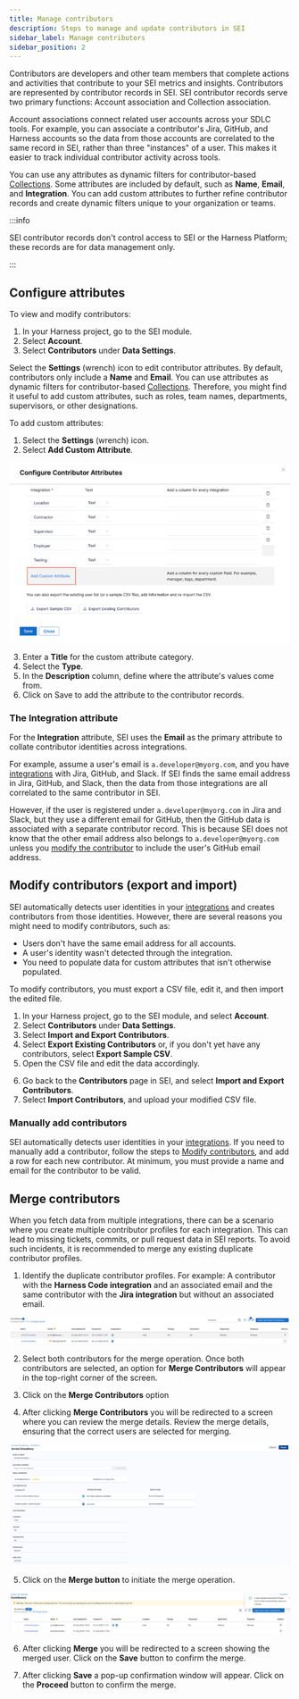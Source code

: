 ```yaml
---
title: Manage contributors
description: Steps to manage and update contributors in SEI
sidebar_label: Manage contributors
sidebar_position: 2
---
```



Contributors are developers and other team members that complete actions and activities that contribute to your SEI metrics and insights. Contributors are represented by contributor records in SEI. SEI contributor records serve two primary functions: Account association and Collection association.

Account associations connect related user accounts across your SDLC tools. For example, you can associate a contributor's Jira, GitHub, and Harness accounts so the data from those accounts are correlated to the same record in SEI, rather than three "instances" of a user. This makes it easier to track individual contributor activity across tools.

You can use any attributes as dynamic filters for contributor-based [Collections](/docs/software-engineering-insights/propelo-sei/setup-sei/sei-projects-and-collections/manage-collections). Some attributes are included by default, such as **Name**, **Email**, and **Integration**. You can add custom attributes to further refine contributor records and create dynamic filters unique to your organization or teams.

:::info

SEI contributor records don't control access to SEI or the Harness Platform; these records are for data management only.

:::

## Configure attributes

To view and modify contributors:

1. In your Harness project, go to the SEI module.
2. Select **Account**.
3. Select **Contributors** under **Data Settings**.

<!-- img .gitbook/assets/Screen Shot 2022-12-01 at 2.23.22 PM.png - Settings page with Users tile indicated -->

Select the **Settings** (wrench) icon to edit contributor attributes. By default, contributors only include a **Name** and **Email**. You can use attributes as dynamic filters for contributor-based [Collections](/docs/software-engineering-insights/propelo-sei/setup-sei/sei-projects-and-collections/manage-collections). Therefore, you might find it useful to add custom attributes, such as roles, team names, departments, supervisors, or other designations.

To add custom attributes:

1. Select the **Settings** (wrench) icon.
2. Select **Add Custom Attribute**.

![](./static/contributor-attributes.png)

3. Enter a **Title** for the custom attribute category.
4. Select the **Type**.
5. In the **Description** column, define where the attribute's values come from.
6. Click on Save to add the attribute to the contributor records.

<!-- image .gitbook/assets/Screen Shot 2022-12-01 at 2.26.31 PM.png - Configure User Attributes dialog -->

### The Integration attribute

For the **Integration** attribute, SEI uses the **Email** as the primary attribute to collate contributor identities across integrations.

For example, assume a user's email is `a.developer@myorg.com`, and you have [integrations](/docs/software-engineering-insights/propelo-sei/setup-sei/configure-integrations/sei-integrations-overview) with Jira, GitHub, and Slack. If SEI finds the same email address in Jira, GitHub, and Slack, then the data from those integrations are all correlated to the same contributor in SEI.

However, if the user is registered under `a.developer@myorg.com` in Jira and Slack, but they use a different email for GitHub, then the GitHub data is associated with a separate contributor record. This is because SEI does not know that the other email address also belongs to `a.developer@myorg.com` unless you [modify the contributor](#modify-contributors-export-and-import) to include the user's GitHub email address.

## Modify contributors (export and import)

SEI automatically detects user identities in your [integrations](/docs/software-engineering-insights/propelo-sei/setup-sei/configure-integrations/sei-integrations-overview) and creates contributors from those identities. However, there are several reasons you might need to modify contributors, such as:

* Users don't have the same email address for all accounts.
* A user's identity wasn't detected through the integration.
* You need to populate data for custom attributes that isn't otherwise populated.

To modify contributors, you must export a CSV file, edit it, and then import the edited file.

1. In your Harness project, go to the SEI module, and select **Account**.
2. Select **Contributors** under **Data Settings**.
3. Select **Import and Export Contributors**.
4. Select **Export Existing Contributors** or, if you don't yet have any contributors, select **Export Sample CSV**.
5. Open the CSV file and edit the data accordingly.

<!-- image .gitbook/assets/Screen Shot 2022-12-01 at 2.31.01 PM.png - sample user record csv-->

6. Go back to the **Contributors** page in SEI, and select **Import and Export Contributors**.
7. Select **Import Contributors**, and upload your modified CSV file.

### Manually add contributors

SEI automatically detects user identities in your [integrations](/docs/software-engineering-insights/propelo-sei/setup-sei/configure-integrations/sei-integrations-overview). If you need to manually add a contributor, follow the steps to [Modify contributors](#modify-contributors-export-and-import), and add a row for each new contributor. At minimum, you must provide a name and email for the contributor to be valid.

## Merge contributors

When you fetch data from multiple integrations, there can be a scenario where you create multiple contributor profiles for each integration. This can lead to missing tickets, commits, or pull request data in SEI reports. To avoid such incidents, it is recommended to merge any existing duplicate contributor profiles.

1. Identify the duplicate contributor profiles. For example: A contributor with the **Harness Code integration** and an associated email and the same contributor with the **Jira integration** but without an associated email.

![](./static/merge-contributors-step1.png)

2. Select both contributors for the merge operation. Once both contributors are selected, an option for **Merge Contributors** will appear in the top-right corner of the screen.

3. Click on the **Merge Contributors** option

4. After clicking **Merge Contributors** you will be redirected to a screen where you can review the merge details. Review the merge details, ensuring that the correct users are selected for merging.

![](./static/merge-contributors-step3.png)

5. Click on the **Merge button** to initiate the merge operation.

![](./static/merge-contributors-step4.png)

6. After clicking **Merge** you will be redirected to a screen showing the merged user. Click on the **Save** button to confirm the merge.

7. After clicking **Save** a pop-up confirmation window will appear. Click on the **Proceed** button to confirm the merge.
